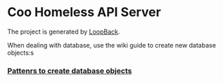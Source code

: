 # Coo Homeless API Server

The project is generated by [LoopBack](http://loopback.io).

When dealing with database, use the wiki guide to create new database objects:s
### [Pattenrs to create database objects](https://github.com/tiaghoalves/coo-homeless-api/wiki/Padr%C3%A3o-de-cria%C3%A7%C3%A3o-de-objetos-no-banco-de-dados)